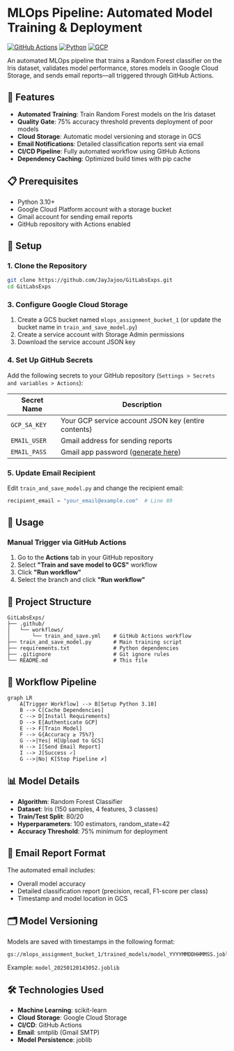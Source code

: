 # MLOps Pipeline: Automated Model Training & Deployment

[![GitHub Actions](https://img.shields.io/badge/CI%2FCD-GitHub%20Actions-2088FF?logo=github-actions)](https://github.com/JayJajoo/GitLabsExps/actions)
[![Python](https://img.shields.io/badge/Python-3.10-3776AB?logo=python)](https://www.python.org/)
[![GCP](https://img.shields.io/badge/Cloud-Google%20Cloud-4285F4?logo=google-cloud)](https://cloud.google.com/)

An automated MLOps pipeline that trains a Random Forest classifier on the Iris dataset, validates model performance, stores models in Google Cloud Storage, and sends email reports—all triggered through GitHub Actions.

## 🚀 Features

- **Automated Training**: Train Random Forest models on the Iris dataset
- **Quality Gate**: 75% accuracy threshold prevents deployment of poor models
- **Cloud Storage**: Automatic model versioning and storage in GCS
- **Email Notifications**: Detailed classification reports sent via email
- **CI/CD Pipeline**: Fully automated workflow using GitHub Actions
- **Dependency Caching**: Optimized build times with pip cache

## 📋 Prerequisites

- Python 3.10+
- Google Cloud Platform account with a storage bucket
- Gmail account for sending email reports
- GitHub repository with Actions enabled

## 🔧 Setup

### 1. Clone the Repository

```bash
git clone https://github.com/JayJajoo/GitLabsExps.git
cd GitLabsExps
```

### 3. Configure Google Cloud Storage

1. Create a GCS bucket named `mlops_assignment_bucket_1` (or update the bucket name in `train_and_save_model.py`)
2. Create a service account with Storage Admin permissions
3. Download the service account JSON key

### 4. Set Up GitHub Secrets

Add the following secrets to your GitHub repository (`Settings > Secrets and variables > Actions`):

| Secret Name | Description |
|------------|-------------|
| `GCP_SA_KEY` | Your GCP service account JSON key (entire contents) |
| `EMAIL_USER` | Gmail address for sending reports |
| `EMAIL_PASS` | Gmail app password ([generate here](https://myaccount.google.com/apppasswords)) |

### 5. Update Email Recipient

Edit `train_and_save_model.py` and change the recipient email:

```python
recipient_email = "your_email@example.com"  # Line 89
```

## 🎯 Usage

### Manual Trigger via GitHub Actions

1. Go to the **Actions** tab in your GitHub repository
2. Select **"Train and save model to GCS"** workflow
3. Click **"Run workflow"**
4. Select the branch and click **"Run workflow"**

## 📁 Project Structure

```
GitLabsExps/
├── .github/
│   └── workflows/
│       └── train_and_save.yml    # GitHub Actions workflow
├── train_and_save_model.py       # Main training script
├── requirements.txt              # Python dependencies
├── .gitignore                    # Git ignore rules
└── README.md                     # This file
```

## 🔄 Workflow Pipeline

```mermaid
graph LR
    A[Trigger Workflow] --> B[Setup Python 3.10]
    B --> C[Cache Dependencies]
    C --> D[Install Requirements]
    D --> E[Authenticate GCP]
    E --> F[Train Model]
    F --> G{Accuracy ≥ 75%?}
    G -->|Yes| H[Upload to GCS]
    H --> I[Send Email Report]
    I --> J[Success ✓]
    G -->|No| K[Stop Pipeline ✗]
```

## 📊 Model Details

- **Algorithm**: Random Forest Classifier
- **Dataset**: Iris (150 samples, 4 features, 3 classes)
- **Train/Test Split**: 80/20
- **Hyperparameters**: 100 estimators, random_state=42
- **Accuracy Threshold**: 75% minimum for deployment

## 📧 Email Report Format

The automated email includes:
- Overall model accuracy
- Detailed classification report (precision, recall, F1-score per class)
- Timestamp and model location in GCS

## 🗂️ Model Versioning

Models are saved with timestamps in the following format:
```
gs://mlops_assignment_bucket_1/trained_models/model_YYYYMMDDHHMMSS.joblib
```

Example: `model_20250120143052.joblib`

## 🛠️ Technologies Used

- **Machine Learning**: scikit-learn
- **Cloud Storage**: Google Cloud Storage
- **CI/CD**: GitHub Actions
- **Email**: smtplib (Gmail SMTP)
- **Model Persistence**: joblib
